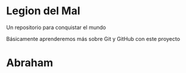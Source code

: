 # Legion del Mal

Un repositorio para conquistar el mundo

Básicamente aprenderemos más sobre Git y GitHub con este proyecto

# Abraham

